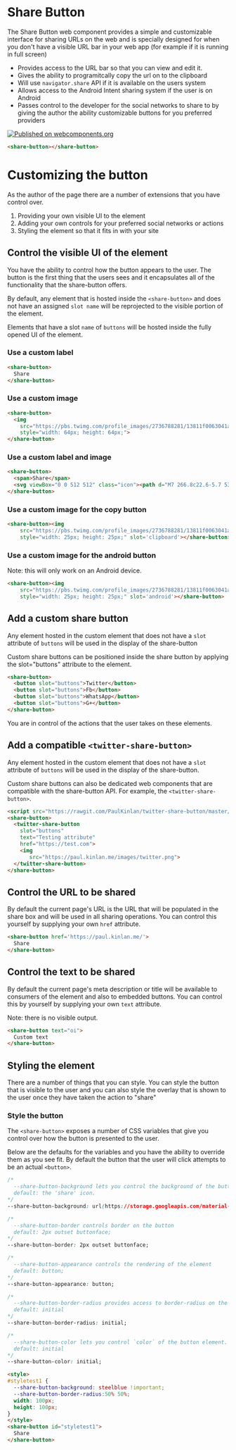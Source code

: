 # Share Button

The Share Button web component provides a simple and customizable interface for
sharing URLs on the web and is specially designed for when you don't have a 
visible URL bar in your web app (for example if it is running in full screen)

* Provides access to the URL bar so that you can view and edit it.
* Gives the ability to programitcally copy the url on to the clipboard
* Will use `navigator.share` API if it is available on the users system
* Allows access to the Android Intent sharing system if the user is on Android
* Passes control to the developer for the social networks to share to by giving
  the author the ability customizable buttons for you preferred providers


[![Published on webcomponents.org](https://img.shields.io/badge/webcomponents.org-published-blue.svg)](https://www.webcomponents.org/element/paulkinlan/share-button)

<!--
```
<custom-element-demo>
  <template>
    <script src="../webcomponentsjs/webcomponents-lite.js"></script>
    <script src="share-button.js"></script>
    <next-code-block></next-code-block>
  </template>
</custom-element-demo>
```
-->
```html
<share-button></share-button>
```

# Customizing the button

As the author of the page there are a number of extensions that you have control
over.

1. Providing your own visible UI to the element
2. Adding your own controls for your preferred social networks or actions
3. Styling the element so that it fits in with your site

## Control the visible UI of the element

You have the ability to control how the button appears to the user. The button
is the first thing that the users sees and it encapsulates all of the
functionality that the share-button offers.

By default, any element that is hosted inside the `<share-button>` and does not
have an assigned `slot name` will be reprojected to the visible portion of
the element.

Elements that have a slot `name` of `buttons` will be hosted inside the fully
opened UI of the element.

### Use a custom label

<!--
```
<custom-element-demo>
  <template>
    <script src="../webcomponentsjs/webcomponents-lite.js"></script>
    <script src="share-button.js"></script>
    <next-code-block></next-code-block>
  </template>
</custom-element-demo>
```
-->
```html
<share-button>
  Share
</share-button>
```

### Use a custom image
<!--
```
<custom-element-demo>
  <template>
    <script src="../webcomponentsjs/webcomponents-lite.js"></script>
    <script src="share-button.js"></script>
    <next-code-block></next-code-block>
  </template>
</custom-element-demo>
```
-->
```html
<share-button>
  <img 
    src="https://pbs.twimg.com/profile_images/2736788281/13811f0063041a72d7ea6ede7b89fedd_400x400.png" 
    style="width: 64px; height: 64px;">
</share-button>
```

### Use a custom label and image

<!--
```
<custom-element-demo>
  <template>
    <script src="../webcomponentsjs/webcomponents-lite.js"></script>
    <script src="share-button.js"></script>
    <next-code-block></next-code-block>
  </template>
</custom-element-demo>
```
-->
```html
<share-button>
  <span>Share</span>
  <svg viewBox="0 0 512 512" class="icon"><path d="M7 266.8c22.6-5.7 53.3-13.4 107-14.8-1.4-3-2.8-6-4-9.2-21-.2-85.4 2.8-107.5 8.2H2c-.6 0-1.3-.4-1.5-1.2-.2-1 .4-1.8 1.3-2 21.8-5.4 84.8-8.4 107-8.3-5-14.8-7.2-31.7-7.2-50.6 0-33.6 10.5-46.2 24.5-64-10.6-38.3 4-64.4 4-64.4s22.5-4.7 65 25.8c23.2-9.8 84.7-10.7 113.8-2.2 18-11.8 50.6-28.5 63.8-23.8 3.6 5.7 11.3 22.5 4.7 59.3 4.5 8 27.7 25.3 27.8 74-.2 18-2 33-5.6 45.8 55.6-.4 88.2 4 110.8 8.3.8.2 1.4 1 1.3 2-.2.7-1 1.3-1.6 1.3h-.5c-22.4-4-55.2-8.7-111-8.2-1 3.3-2 6.4-3.3 9.3 19 .7 71.2 2.8 113.8 15.8 1 .3 1.4 1.2 1 2 0 .8-.7 1.2-1.4 1.2h-.5c-43-13.2-96.5-15-114.2-15.6-15.4 34-47 46.6-98.3 51.8 16.6 10.5 21.3 23.6 21.3 59 0 35.5-.5 40.2-.3 48.4 0 13.4 19.7 19.8 19 24-.7 4.4-16.4 3.7-23.7 1-20.8-7-18.7-24.4-18.7-24.4l-.6-47.4s1.4-25.5-8-25.5V420c0 16.8 11.8 22 11.8 28 0 10.8-21.6-1-28.2-7.6-10-10-9-31.7-8.7-48.8.2-16.4-.2-52.5-.2-52.5l-6.8.3s3 78.7-3.6 93c-8.3 18.4-33.5 24.8-33.5 16.4 0-5.7 6.3-4 9.8-16.5 3-10.8 2-91 2-91s-8.2 4.8-8.2 19.8l-.2 57.8c0 14.8-20.8 23-31 23-5 0-11.3 0-11.3-2.8 0-6.8 19.2-10.8 19.2-25l-.3-43.8s-9.7 1.7-23.4 1.7c-34.6 0-45.6-22.2-50.8-34.6-6.8-16-15.6-23.7-25-29.7-5.7-3.7-7-8-.4-9.4 30.7-5.7 38.5 34.8 59 41.3 14.6 4.6 33.4 2.6 42.7-3.5 1.4-12.3 10.3-23 17.7-28.6-52-5-83-23-99-52-54.4 1.2-85.3 9-108 14.6L3 271.2h-.4c-.8 0-1.5-.5-1.6-1.2-.3-1 .3-1.8 1.2-2l4.8-1.2z"></path></svg>
</share-button>
```

### Use a custom image for the copy button
<!--
```
<custom-element-demo>
  <template>
    <script src="../webcomponentsjs/webcomponents-lite.js"></script>
    <script src="share-button.js"></script>
    <next-code-block></next-code-block>
  </template>
</custom-element-demo>
```
-->
```html
<share-button><img 
    src="https://pbs.twimg.com/profile_images/2736788281/13811f0063041a72d7ea6ede7b89fedd_400x400.png" 
    style="width: 25px; height: 25px;" slot='clipboard'></share-button>
```

### Use a custom image for the android button
Note: this will only work on an Android device.

<!--
```
<custom-element-demo>
  <template>
    <script src="../webcomponentsjs/webcomponents-lite.js"></script>
    <script src="share-button.js"></script>
    <next-code-block></next-code-block>
  </template>
</custom-element-demo>
```
-->
```html
<share-button><img 
    src="https://pbs.twimg.com/profile_images/2736788281/13811f0063041a72d7ea6ede7b89fedd_400x400.png" 
    style="width: 25px; height: 25px;" slot='android'></share-button>
```

## Add a custom share button

Any element hosted in the custom element that does not have a `slot` attribute
of `buttons` will be used in the display of the share-button

Custom share buttons can be positioned inside the share button by applying 
the slot="buttons" attribute to the element.

<!--
```
<custom-element-demo>
  <template>
    <script src="../webcomponentsjs/webcomponents-lite.js"></script>
    <script src="share-button.js"></script>
    <next-code-block></next-code-block>
  </template>
</custom-element-demo>
```
-->
```html
<share-button>
  <button slot="buttons">Twitter</button>
  <button slot="buttons">Fb</button>
  <button slot="buttons">WhatsApp</button>
  <button slot="buttons">G+</button>
</share-button>
```

You are in control of the actions that the user takes on these elements.

## Add a compatible `<twitter-share-button>`

Any element hosted in the custom element that does not have a `slot` attribute
of `buttons` will be used in the display of the share-button.

Custom share buttons can also be dedicated web components that are compatible
with the share-button API. For example, the `<twitter-share-button>`.

<!--
```
<custom-element-demo height=200px>
  <template>
    <script src="../webcomponentsjs/webcomponents-lite.js"></script>
    <script src="https://rawgit.com/PaulKinlan/twitter-share-button/master/twitter-share-button.js"></script>
    <script src="share-button.js"></script>
    <next-code-block></next-code-block>
  </template>
</custom-element-demo>
```
-->
```html
<script src="https://rawgit.com/PaulKinlan/twitter-share-button/master/twitter-share-button.js"></script>
<share-button>
  <twitter-share-button 
    slot="buttons" 
    text="Testing attribute"
    href="https://test.com">
    <img 
       src="https://paul.kinlan.me/images/twitter.png">
  </twitter-share-button>
</share-button>
```


## Control the URL to be shared

By default the current page's URL is the URL that will be populated in the
share box and will be used in all sharing operations. You can control this 
yourself by supplying your own `href` attribute.

<!--
```
<custom-element-demo>
  <template>
    <script src="../webcomponentsjs/webcomponents-lite.js"></script>
    <script src="share-button.js"></script>
    <next-code-block></next-code-block>
  </template>
</custom-element-demo>
```
-->
```html
<share-button href='https://paul.kinlan.me/'>
  Share
</share-button>
```

## Control the text to be shared

By default the current page's meta description or title will be available to
consumers of the element and also to embedded buttons. You can control this by
yourself by supplying your own `text` attribute.

Note: there is no visible output.
<!--
```
<custom-element-demo>
  <template>
    <script src="../webcomponentsjs/webcomponents-lite.js"></script>
    <script src="share-button.js"></script>
    <next-code-block></next-code-block>
  </template>
</custom-element-demo>
```
-->
```html
<share-button text="oi">
  Custom text
</share-button>
```

## Styling the element

There are a number of things that you can style. You can style the button
that is visible to the user and you can also style the overlay that is shown
to the user once they have taken the action to "share"

### Style the button

The `<share-button>` exposes a number of CSS variables that give you control
over how the button is presented to the user.

Below are the defaults for the variables and you have the ability to override
them as you see fit. By default the button that the user will click attempts
to be an actual `<button>`.

```css
/* 
  --share-button-background lets you control the background of the button
  default: the 'share' icon.
*/
--share-button-background: url(https://storage.googleapis.com/material-icons/external-assets/v4/icons/svg/ic_share_black_24px.svg) center/18px no-repeat;

/* 
  --share-button-border controls border on the button
  default: 2px outset buttonface;
*/
--share-button-border: 2px outset buttonface;

/* 
  --share-button-appearance controls the rendering of the element
  default: button;
*/
--share-button-appearance: button;

/* 
  --share-button-border-radius provides access to border-radius on the button
  default: initial
*/
--share-button-border-radius: initial;

/* 
  --share-button-color lets you control `color` of the button element.
  default: initial
*/
--share-button-color: initial;
```

<!--
```
<custom-element-demo>
  <template>
    <script src="../webcomponentsjs/webcomponents-lite.js"></script>
    <script src="share-button.js"></script>
    <next-code-block></next-code-block>
  </template>
</custom-element-demo>
```
-->
```html
<style>
#styletest1 {
  --share-button-background: steelblue !important;
  --share-button-border-radius:50% 50%;
  width: 100px;
  height: 100px;
}
</style>
<share-button id="styletest1">
  Share
</share-button>
```